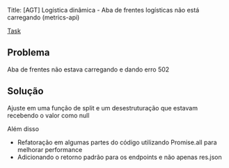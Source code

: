 Title: [AGT] Logística dinâmica - Aba de frentes logísticas não está carregando (metrics-api)

[Task](https://app.asana.com/1/1207270466405835/project/1209645599538636/task/1209157991168224?focus=true)

## Problema
Aba de frentes não estava carregando e dando erro 502

## Solução
Ajuste em uma função de split e um desestruturação que estavam recebendo o valor como null

Além disso
* Refatoração em algumas partes do código utilizando Promise.all para melhorar performance
* Adicionando o retorno padrão para os endpoints e não apenas res.json
